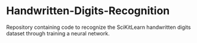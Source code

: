 # Handwritten-Digits-Recognition
Repository containing code to recognize the SciKitLearn handwritten digits dataset through training a neural network.
